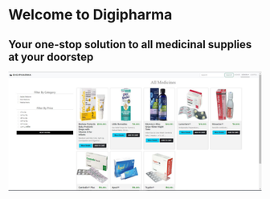 # Welcome to Digipharma

## Your one-stop solution to all medicinal supplies at your doorstep
![review](preview.JPG)
